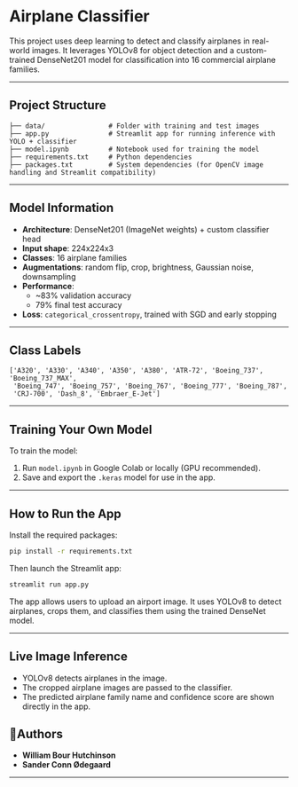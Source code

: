 # Airplane Classifier

This project uses deep learning to detect and classify airplanes in real-world images. It leverages YOLOv8 for object detection and a custom-trained DenseNet201 model for classification into 16 commercial airplane families.

---

## Project Structure

```
├── data/                # Folder with training and test images
├── app.py               # Streamlit app for running inference with YOLO + classifier
├── model.ipynb          # Notebook used for training the model
├── requirements.txt     # Python dependencies
├── packages.txt         # System dependencies (for OpenCV image handling and Streamlit compatibility)

```

---

## Model Information

- **Architecture**: DenseNet201 (ImageNet weights) + custom classifier head
- **Input shape**: 224x224x3
- **Classes**: 16 airplane families
- **Augmentations**: random flip, crop, brightness, Gaussian noise, downsampling
- **Performance**:  
  - ~83% validation accuracy  
  - 79% final test accuracy 
- **Loss**: `categorical_crossentropy`, trained with SGD and early stopping

---

## Class Labels

```
['A320', 'A330', 'A340', 'A350', 'A380', 'ATR-72', 'Boeing_737', 'Boeing_737_MAX',
 'Boeing_747', 'Boeing_757', 'Boeing_767', 'Boeing_777', 'Boeing_787', 
 'CRJ-700', 'Dash_8', 'Embraer_E-Jet']
```

---

## Training Your Own Model

To train the model:

1. Run `model.ipynb` in Google Colab or locally (GPU recommended).
2. Save and export the `.keras` model for use in the app.

---

## How to Run the App

Install the required packages:

```bash
pip install -r requirements.txt
```

Then launch the Streamlit app:

```bash
streamlit run app.py
```

The app allows users to upload an airport image. It uses YOLOv8 to detect airplanes, crops them, and classifies them using the trained DenseNet model.

---

## Live Image Inference

- YOLOv8 detects airplanes in the image.
- The cropped airplane images are passed to the classifier.
- The predicted airplane family name and confidence score are shown directly in the app.


## 👨Authors

- **William Bour Hutchinson**
- **Sander Conn Ødegaard**  

---


